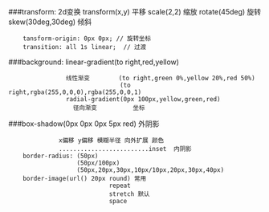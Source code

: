 ###transform: 2d变换
    transform(x,y) 平移
    scale(2,2) 缩放
    rotate(45deg) 旋转
    skew(30deg,30deg) 倾斜
```
    tansform-origin: 0px 0px; // 旋转坐标
    transition: all 1s linear;  // 过渡
```
###background: linear-gradient(to right,red,yellow)
```
                线性渐变        (to right,green 0%,yellow 20%,red 50%)
                               (to right,rgba(255,0,0,0),rgba(255,0,0,1)
                radial-gradient(0px 100px,yellow,green,red)
                  径向渐变          坐标
```
###box-shadow(0px  0px  0px  5px  red) 外阴影 
```
              x偏移 y偏移 模糊半径 向外扩展 颜色
              .........................inset  内阴影
    border-radius: (50px)
                   (50px/100px)
                   (50px,20px,30px,10px/10px,20px,30px,40px)
    border-image(url() 20px round) 常用
                            repeat
                            stretch 默认
                            space
```
